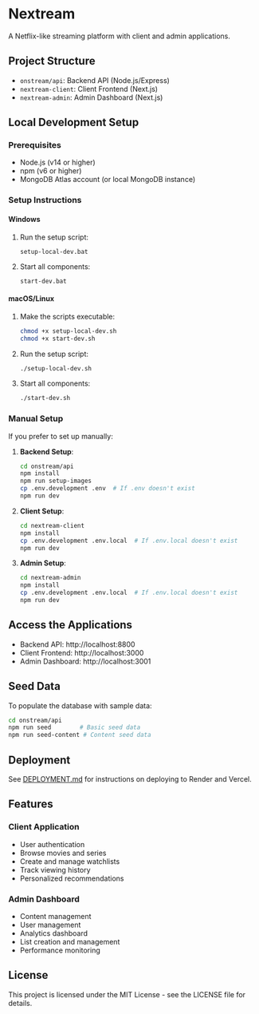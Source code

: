 # Nextream

A Netflix-like streaming platform with client and admin applications.

## Project Structure

- `onstream/api`: Backend API (Node.js/Express)
- `nextream-client`: Client Frontend (Next.js)
- `nextream-admin`: Admin Dashboard (Next.js)

## Local Development Setup

### Prerequisites

- Node.js (v14 or higher)
- npm (v6 or higher)
- MongoDB Atlas account (or local MongoDB instance)

### Setup Instructions

#### Windows

1. Run the setup script:
   ```
   setup-local-dev.bat
   ```

2. Start all components:
   ```
   start-dev.bat
   ```

#### macOS/Linux

1. Make the scripts executable:
   ```bash
   chmod +x setup-local-dev.sh
   chmod +x start-dev.sh
   ```

2. Run the setup script:
   ```bash
   ./setup-local-dev.sh
   ```

3. Start all components:
   ```bash
   ./start-dev.sh
   ```

### Manual Setup

If you prefer to set up manually:

1. **Backend Setup**:
   ```bash
   cd onstream/api
   npm install
   npm run setup-images
   cp .env.development .env  # If .env doesn't exist
   npm run dev
   ```

2. **Client Setup**:
   ```bash
   cd nextream-client
   npm install
   cp .env.development .env.local  # If .env.local doesn't exist
   npm run dev
   ```

3. **Admin Setup**:
   ```bash
   cd nextream-admin
   npm install
   cp .env.development .env.local  # If .env.local doesn't exist
   npm run dev
   ```

## Access the Applications

- Backend API: http://localhost:8800
- Client Frontend: http://localhost:3000
- Admin Dashboard: http://localhost:3001

## Seed Data

To populate the database with sample data:

```bash
cd onstream/api
npm run seed        # Basic seed data
npm run seed-content # Content seed data
```

## Deployment

See [DEPLOYMENT.md](DEPLOYMENT.md) for instructions on deploying to Render and Vercel.

## Features

### Client Application

- User authentication
- Browse movies and series
- Create and manage watchlists
- Track viewing history
- Personalized recommendations

### Admin Dashboard

- Content management
- User management
- Analytics dashboard
- List creation and management
- Performance monitoring

## License

This project is licensed under the MIT License - see the LICENSE file for details. 